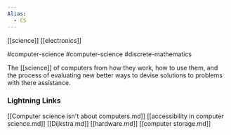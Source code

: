 ```yaml
---
Alias:
  - CS
---
```


[[science]]
[[electronics]]

#computer-science #computer-science #discrete-mathematics

The [[science]] of computers from how they work, how to use them, and the process of evaluating new better ways to devise solutions to problems with there assistance.
### Lightning Links
[[Computer science isn't about computers.md]]     [[accessibility in computer science.md]]     [[Dijkstra.md]]     [[hardware.md]]     [[computer storage.md]]